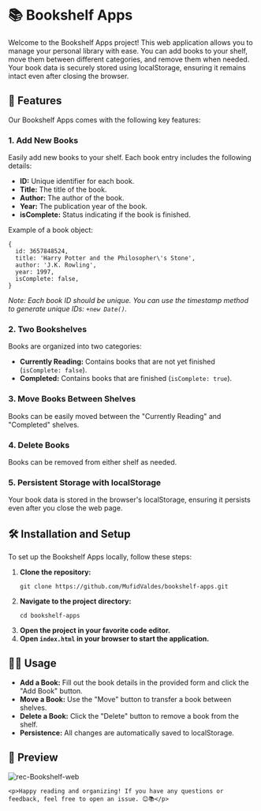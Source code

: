
<body>
    <h1>📚 Bookshelf Apps</h1>
    <p>Welcome to the Bookshelf Apps project! This web application allows you to manage your personal library with ease. You can add books to your shelf, move them between different categories, and remove them when needed. Your book data is securely stored using localStorage, ensuring it remains intact even after closing the browser.</p>
    <h2>🌟 Features</h2>
    <p>Our Bookshelf Apps comes with the following key features:</p>    
    <h3>1. Add New Books</h3>
    <p>Easily add new books to your shelf. Each book entry includes the following details:</p>
    <ul>
        <li><strong>ID:</strong> Unique identifier for each book.</li>
        <li><strong>Title:</strong> The title of the book.</li>
        <li><strong>Author:</strong> The author of the book.</li>
        <li><strong>Year:</strong> The publication year of the book.</li>
        <li><strong>isComplete:</strong> Status indicating if the book is finished.</li>
    </ul>
    <p>Example of a book object:</p>
    <pre><code>{
  id: 3657848524,
  title: 'Harry Potter and the Philosopher\'s Stone',
  author: 'J.K. Rowling',
  year: 1997,
  isComplete: false,
}</code></pre>
    <p><em>Note: Each book ID should be unique. You can use the timestamp method to generate unique IDs: <code>+new Date()</code>.</em></p>
    <h3>2. Two Bookshelves</h3>
    <p>Books are organized into two categories:</p>
    <ul>
        <li><strong>Currently Reading:</strong> Contains books that are not yet finished (<code>isComplete: false</code>).</li>
        <li><strong>Completed:</strong> Contains books that are finished (<code>isComplete: true</code>).</li>
    </ul>
    <h3>3. Move Books Between Shelves</h3>
    <p>Books can be easily moved between the "Currently Reading" and "Completed" shelves.</p>
    <h3>4. Delete Books</h3>
    <p>Books can be removed from either shelf as needed.</p>
    <h3>5. Persistent Storage with localStorage</h3>
    <p>Your book data is stored in the browser's localStorage, ensuring it persists even after you close the web page.</p>
    <h2>🛠️ Installation and Setup</h2>
    <p>To set up the Bookshelf Apps locally, follow these steps:</p>
    <ol>
        <li><strong>Clone the repository:</strong>
        <pre><code>git clone https://github.com/MufidValdes/bookshelf-apps.git</code></pre></li>
        <li><strong>Navigate to the project directory:</strong>
        <pre><code>cd bookshelf-apps</code></pre></li>
        <li><strong>Open the project in your favorite code editor.</strong></li>
        <li><strong>Open <code>index.html</code> in your browser to start the application.</strong></li>
    </ol> 
    <h2>🏃‍♂️ Usage</h2>
    <ul>
        <li><strong>Add a Book:</strong> Fill out the book details in the provided form and click the "Add Book" button.</li>
        <li><strong>Move a Book:</strong> Use the "Move" button to transfer a book between shelves.</li>
        <li><strong>Delete a Book:</strong> Click the "Delete" button to remove a book from the shelf.</li>
        <li><strong>Persistence:</strong> All changes are automatically saved to localStorage.</li>
    </ul>
    <h2>🤝 Preview</h2>
  

![rec-Bookshelf-web](https://github.com/MufidValdes/bookshelf-apps/assets/81525382/75a11d4c-1fcd-4929-bcba-75c556dbe0a2)
  
    <p>Happy reading and organizing! If you have any questions or feedback, feel free to open an issue. 😊📚</p>
</body>
